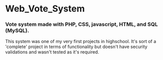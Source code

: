 # Web_Vote_System
### Vote system made with PHP, CSS, javascript, HTML, and SQL (MySQL).

This system was one of my very first projects in highschool. It's sort of a 'complete' project in terms of functionality but doesn't have security validations and wasn't tested as it's required.
